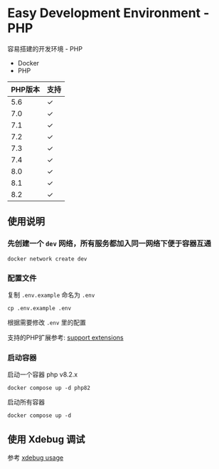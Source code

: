 # Easy Development Environment - PHP
容易搭建的开发环境 - PHP
- Docker
- PHP 

| PHP版本 | 支持 |
| -- | -- |
| 5.6 | &check; |
| 7.0 | &check; |
| 7.1 | &check; |
| 7.2 | &check; |
| 7.3 | &check; |
| 7.4 | &check; |
| 8.0 | &check; |
| 8.1 | &check; |
| 8.2 | &check; |

## 使用说明
### 先创建一个 `dev` 网络，所有服务都加入同一网络下便于容器互通
```
docker network create dev
```

### 配置文件
复制 `.env.example` 命名为 `.env`
```
cp .env.example .env
```
根据需要修改 `.env` 里的配置

支持的PHP扩展参考: [support extensions](./docs/support_extensions)

### 启动容器
启动一个容器 php v8.2.x
```
docker compose up -d php82
```
启动所有容器
```
docker compose up -d
```

## 使用 Xdebug 调试
参考 [xdebug usage](./docs/debug.md)
